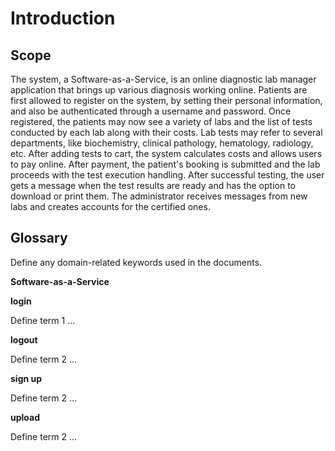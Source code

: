 # Introduction

## Scope

The system, a Software-as-a-Service, is an online diagnostic lab manager application that brings up various diagnosis working online. Patients are first allowed to register on the system, by setting their personal information, and also be authenticated through a username and password. Once registered, the patients may now see a variety of labs and the list of tests conducted by each lab along with their costs. Lab tests may refer to several departments, like biochemistry, clinical pathology, hematology, radiology, etc. After adding tests to cart, the system calculates costs and allows users to pay online. After payment, the patient's booking is submitted and the lab proceeds with the test execution handling. After successful testing, the user gets a message when the test results are ready and has the option to download or print them. The administrator receives messages from new labs and creates accounts for the certified ones. 

## Glossary

Define any domain-related keywords used in the documents.

**Software-as-a-Service**


**login**

Define term 1 ...

**logout**

Define term 2 ...

**sign up**

Define term 2 ...

**upload**

Define term 2 ...


